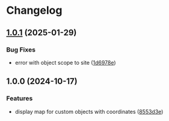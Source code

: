 # Changelog

## [1.0.1](https://github.com/lgdd/map-for-objects/compare/v1.0.0...v1.0.1) (2025-01-29)


### Bug Fixes

* error with object scope to site ([1d6978e](https://github.com/lgdd/map-for-objects/commit/1d6978e38d47496dcc8f9c0395311b0b27c9c1dd))

## 1.0.0 (2024-10-17)


### Features

* display map for custom objects with coordinates ([8553d3e](https://github.com/lgdd/map-for-objects/commit/8553d3e5fd91d6f61753e2f31c704ae9b82dc38a))
